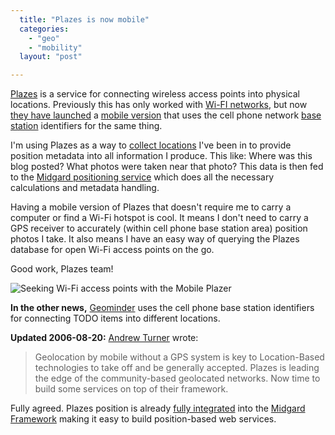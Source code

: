 ```yaml
---
  title: "Plazes is now mobile"
  categories: 
    - "geo"
    - "mobility"
  layout: "post"

---
```

[Plazes][1] is a service for connecting wireless access points into physical locations. Previously this has only worked with [Wi-FI networks][2], but now [they have launched][8] a [mobile version][3] that uses the cell phone network [base station][4] identifiers for the same thing.

I'm using Plazes as a way to [collect locations][5] I've been in to provide position metadata into all information I produce. This like: Where was this blog posted? What photos were taken near that photo? This data is then fed to the [Midgard positioning service][6] which does all the necessary calculations and metadata handling.

Having a mobile version of Plazes that doesn't require me to carry a computer or find a Wi-Fi hotspot is cool. It means I don't need to carry a GPS receiver to accurately (within cell phone base station area) position photos I take. It also means I have an easy way of querying the Plazes database for open Wi-Fi access points on the go.

Good work, Plazes team!

![Seeking Wi-Fi access points with the Mobile Plazer](https://s3.eu-central-1.amazonaws.com/bergie-iki-fi/n90-plazes.jpg)

__In the other news,__ [Geominder][7] uses the cell phone base station identifiers for connecting TODO items into different locations.

__Updated 2006-08-20:__ [Andrew Turner][9] wrote:

> Geolocation by mobile without a GPS system is key to Location-Based technologies to take off and be generally accepted. Plazes is leading the edge of the community-based geolocated networks. Now time to build some services on top of their framework.

Fully agreed. Plazes position is already [fully integrated][6] into the [Midgard Framework][10] making it easy to build position-based web services.

[1]: http://beta.plazes.com/info/faq/
[2]: http://en.wikipedia.org/wiki/Wi-Fi
[3]: http://beta.plazes.com/tools/mobile.php
[4]: http://en.wikipedia.org/wiki/Base_station
[5]: http://bergie.iki.fi/blog/more-about-positioning-on-the-web/
[6]: http://bergie.iki.fi/blog/the-midgard-position/
[7]: http://ludimate.com/products/geominder/
[8]: http://blog.plazes.com/?p=116
[9]: ttp://highearthorbit.com/
[10]: http://www.midgard-project.org/documentation/midcom/
